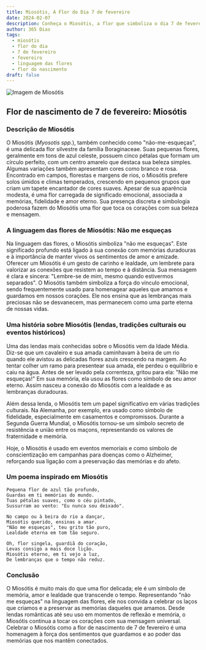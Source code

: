 ```yaml
---
title: Miosótis, A Flor do Dia 7 de fevereiro
date: 2024-02-07
description: Conheça o Miosótis, a flor que simboliza o dia 7 de fevereiro e seu significado 'Não me esqueças'. Explore a beleza e o simbolismo desta flor encantadora.
author: 365 Dias
tags:
  - miosótis
  - flor do dia
  - 7 de fevereiro
  - fevereiro
  - linguagem das flores
  - flor do nascimento
draft: false
---
```


![Imagem de Miosótis](https://cdn.pixabay.com/photo/2018/05/04/15/44/blue-3374250_640.jpg#center)

## Flor de nascimento de 7 de fevereiro: Miosótis

### Descrição de Miosótis

O Miosótis (_Myosotis spp._), também conhecido como "não-me-esqueças", é uma delicada flor silvestre da família Boraginaceae. Suas pequenas flores, geralmente em tons de azul celeste, possuem cinco pétalas que formam um círculo perfeito, com um centro amarelo que destaca sua beleza simples. Algumas variações também apresentam cores como branco e rosa. Encontrado em campos, florestas e margens de rios, o Miosótis prefere solos úmidos e climas temperados, crescendo em pequenos grupos que criam um tapete encantador de cores suaves. Apesar de sua aparência modesta, é uma flor carregada de significado emocional, associada a memórias, fidelidade e amor eterno. Sua presença discreta e simbologia poderosa fazem do Miosótis uma flor que toca os corações com sua beleza e mensagem.

### A linguagem das flores de Miosótis: Não me esqueças

Na linguagem das flores, o Miosótis simboliza "não me esqueças". Este significado profundo está ligado à sua conexão com memórias duradouras e à importância de manter vivos os sentimentos de amor e amizade. Oferecer um Miosótis é um gesto de carinho e lealdade, um lembrete para valorizar as conexões que resistem ao tempo e à distância. Sua mensagem é clara e sincera: "Lembre-se de mim, mesmo quando estivermos separados". O Miosótis também simboliza a força do vínculo emocional, sendo frequentemente usado para homenagear aqueles que amamos e guardamos em nossos corações. Ele nos ensina que as lembranças mais preciosas não se desvanecem, mas permanecem como uma parte eterna de nossas vidas.

### Uma história sobre Miosótis (lendas, tradições culturais ou eventos históricos)

Uma das lendas mais conhecidas sobre o Miosótis vem da Idade Média. Diz-se que um cavaleiro e sua amada caminhavam à beira de um rio quando ele avistou as delicadas flores azuis crescendo na margem. Ao tentar colher um ramo para presentear sua amada, ele perdeu o equilíbrio e caiu na água. Antes de ser levado pela correnteza, gritou para ela: "Não me esqueças!" Em sua memória, ela usou as flores como símbolo de seu amor eterno. Assim nasceu a conexão do Miosótis com a lealdade e as lembranças duradouras.

Além dessa lenda, o Miosótis tem um papel significativo em várias tradições culturais. Na Alemanha, por exemplo, era usado como símbolo de fidelidade, especialmente em casamentos e compromissos. Durante a Segunda Guerra Mundial, o Miosótis tornou-se um símbolo secreto de resistência e união entre os maçons, representando os valores de fraternidade e memória.

Hoje, o Miosótis é usado em eventos memoriais e como símbolo de conscientização em campanhas para doenças como o Alzheimer, reforçando sua ligação com a preservação das memórias e do afeto.

### Um poema inspirado em Miosótis

```
Pequena flor de azul tão profundo,  
Guardas em ti memórias do mundo.  
Tuas pétalas suaves, como o céu pintado,  
Sussurram ao vento: "Eu nunca sou deixado".  

No campo ou à beira do rio a dançar,  
Miosótis querido, ensinas a amar.  
"Não me esqueças", teu grito tão puro,  
Lealdade eterna em tom tão seguro.  

Oh, flor singela, guardiã do coração,  
Levas consigo a mais doce lição.  
Miosótis eterno, em ti vejo a luz,  
De lembranças que o tempo não reduz.
```

### Conclusão

O Miosótis é muito mais do que uma flor delicada; ele é um símbolo de memória, amor e lealdade que transcende o tempo. Representando "não me esqueças" na linguagem das flores, ele nos convida a celebrar os laços que criamos e a preservar as memórias daqueles que amamos. Desde lendas românticas até seu uso em momentos de reflexão e memória, o Miosótis continua a tocar os corações com sua mensagem universal. Celebrar o Miosótis como a flor de nascimento de 7 de fevereiro é uma homenagem à força dos sentimentos que guardamos e ao poder das memórias que nos mantêm conectados.
